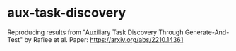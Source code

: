 # aux-task-discovery
Reproducing results from "Auxiliary Task Discovery Through Generate-And-Test" by Rafiee et al. 
Paper: https://arxiv.org/abs/2210.14361
